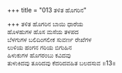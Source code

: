 +++
title = "013 ತಳಿತ ಹೊಗರಿನ"

+++
ತಳಿತ ಹೊಗರಿನ ಬಾಯಿ ಧಾರೆಯ  
ಹೊಳಹುಗಳ ಹೊಸ ಮಸೆಯ ತಳಪದ  
ಬೆಳಗುಗಳ ಬಲಿದಿಂಗಲೀಕ ಸುವರ್ಣ ರೇಖೆಗಳ  
ಲುಳಿಯ ಹಂಗನ ಗರಿಯ ಬಿಗುಹಿನ  
ಹಿಳುಕುಗಳ ಹೊಗರಂಬು ಕವಿದವು  
ತುಳುಕಿದವು ತೂರಿದವು ಕೆದರಿದವಹಿತ ಬಲದಸುವ     ॥13॥